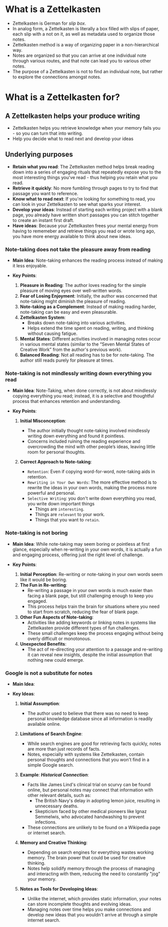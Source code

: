 # What is a Zettelkasten

- Zettelkasten is German for *slip box*.
- In analog form, a Zettelkasten is literally a box filled with slips of paper, each slip with a not on it, as well as metadata used to organize those notes.
- Zettelkasten method is a way of organizing paper in a non-hierarchical way.
- Notes are organized so that you can arrive at one individual note through various routes, and that note can lead you to various other notes.
- The purpose of a Zettelkasten is not to find an individual note, but rather to explore the connections amongst notes.

# What is a Zettelkasten for?

## A Zettelkasten helps your produce writing

- Zettelkasten helps you retrieve knowledge when your memory fails you - so you can turn that into writing.
- Help you decide what to read next and develop your ideas

## Underlying purposes

- **Retain what you read**: The Zettelkasten method helps break reading down into a series of engaging rituals that repeatedly expose you to the most interesting things you've read - thus helping you retain what you read.
- **Retrieve it quickly**: No more fumbling through pages to try to find that passage you want to reference. 	
- **Know what to read next**: If you're looking for something to read, you can look in your Zettelkasten to see what sparks your interest.
- **Develop your ideas**: Instead of starting each writing project with a blank page, you already have written short passages you can stitch together to create an instant first draft.
- **Have ideas**: Because your Zettelkasten frees your mental energy from having to rememeber and retrieve things you read or wrote long ago, you have more energy available to think about new ideas.

### Note-taking does not take the pleasure away from reading

- **Main Idea**: Note-taking enhances the reading process instead of making it less enjoyable.
    
- **Key Points**:
    
    1. **Pleasure in Reading**: The author loves reading for the simple pleasure of moving eyes over well-written words.
    2. **Fear of Losing Enjoyment**: Initially, the author was concerned that note-taking might diminish the pleasure of reading.
    3. **Note-taking as a Complement**: Instead of making reading harder, note-taking can be easy and even pleasurable.
    4. **Zettelkasten System**:
        - Breaks down note-taking into various activities.
        - Helps extend the time spent on reading, writing, and thinking without causing fatigue.
    5. **Mental States**: Different activities involved in managing notes occur in various mental states (similar to the “Seven Mental States of Creative Work” from the author's previous work).
    6. **Balanced Reading**: Not all reading has to be for note-taking. The author still reads purely for pleasure at times.

### Note-taking is not mindlessly writing down everything you read

- **Main Idea**: Note-Taking, when done correctly, is not about mindlessly copying everything you read; instead, it is a selective and thoughtful process that enhances retention and understanding.

- **Key Points**:
	1. **Initial Misconception**: 
		- The author initially thought note-taking involved mindlessly writing down everything and found it pointless.
		- Concerns included ruining the reading experience and overcrowding the mind with other people’s ideas, leaving little room for personal thoughts.

	2. **Correct Approach to Note-taking**:
		- `Retention`: Even if copying word-for-word, note-taking aids in retention.
		- `Rewriting in Your Own Words`: The more effective method is to rewrite the ideas in your own words, making the process more powerful and personal.
		- `Selective Writing`: you don't write down everything you read, you write down important things
			- Things are `interesting`.
			- Things are `relevant` to your work.
			- Things that you want to `retain`.

### Note-taking is not boring

- **Main Idea**: While note-taking may seem boring or pointless at first glance, especially when re-writing in your own words, it is actually a fun and engaging process, offering just the right level of challenge.

- **Key Points**:
	1. **Initial Perception**: Re-writing or note-taking in your own words seem like it would be boring.
	2. **The Fun in Re-writing**:
		- Re-writing a passage in your own words is much easier than facing a blank page, but still challenging enough to keep you engaged.
		- This process helps train the brain for situations where you need to start from scratch, reducing the fear of blank page.
	3. **Other Fun Aspects of Note-taking**:
		- Activities like adding keywords or linking notes in systems like Zettelkasten provide different types of fun challenges.
		- These small challenges keep the process engaging without being overly difficult or monotonous.
	4. **Unexpected Benefits**:
		- The act of re-directing your attention to a passage and re-writing it can reveal new insights, despite the initial assumption that nothing new could emerge.

### Google is not a substitute for notes

- **Main Idea**:

- **Key Ideas**:
	1. **Initial Assumption**: 
		- The author used to believe that there was no need to keep personal knowledge database since all information is readily available online.
	2. **Limitations of Search Engine**:
		- While search engines are good for retrieving facts quickly, notes are more than just records of facts.
		- Notes, especially with systems like Zettelkasten, contain personal thoughts and connections that you won't find in a simple Google search.

	3.	**Example**: ***Historical Connection***:
		- Facts like James Lind's clinical trial on scurvy can be found online, but personal notes may connect that information with other relevant details, such as:
			- The British Navy's delay in adopting lemon juice, resulting in unnecessary deaths.
			- Skepticism faced by other medical pioneers like Ignaz Semmelwis, who advocated handwashing to prevent infections.
		- These connections are unlikely to be found on a Wikipedia page or internet search.
	4. **Memory and Creative Thinking**:
		- Depending on search engines for everything wastes working  memory. The brain power that could be used for creative thinking.
		- Notes help solidify memory through the process of managing and interacting with them, reducing the need to constantly "jog" your memory.
	5. **Notes as Tools for Developing Ideas**:	
		- Unlike the internet, which provides static information, your notes can store incomplete thoughts and evolving ideas.
		- Managing notes over time helps you make connections and develop new ideas that you wouldn't arrive at through a simple internet search.

